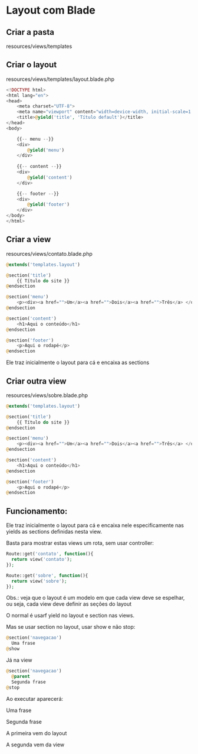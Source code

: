 # Layout com Blade

## Criar a pasta

resources/views/templates

## Criar o layout
resources/views/templates/layout.blade.php
```php
<!DOCTYPE html>
<html lang="en">
<head>
    <meta charset="UTF-8">
    <meta name="viewport" content="width=device-width, initial-scale=1.0">
    <title>@yield('title', 'Título default')</title>
</head>
<body>

    {{-- menu --}}
    <div>
        @yield('menu')
    </div>
    
    {{-- content --}}
    <div>
        @yield('content')
    </div>

    {{-- footer --}}
    <div>
        @yield('footer')
    </div>
</body>
</html>
```

## Criar a view

resources/views/contato.blade.php
```php
@extends('templates.layout')

@section('title')
    {{ Título do site }}
@endsection

@section('menu')
    <p><div><a href="">Um</a><a href="">Dois</a><a href="">Três</a> </div><p>
@endsection

@section('content')
    <h1>Aqui o conteúdo</h1>
@endsection

@section('footer')
    <p>Aqui o rodapé</p>
@endsection
```
Ele traz inicialmente o layout para cá e encaixa as sections


## Criar outra view

resources/views/sobre.blade.php
```php
@extends('templates.layout')

@section('title')
    {{ Título do site }}
@endsection

@section('menu')
    <p><div><a href="">Um</a><a href="">Dois</a><a href="">Três</a> </div><p>
@endsection

@section('content')
    <h1>Aqui o conteúdo</h1>
@endsection

@section('footer')
    <p>Aqui o rodapé</p>
@endsection
```

## Funcionamento:
Ele traz inicialmente o layout para cá e encaixa nele especificamente nas yields as sections definidas nesta view.


Basta para mostrar estas views um rota, sem usar controller:
```php
Route::get('contato', function(){
  return view('contato');
});

Route::get('sobre', function(){
  return view('sobre');
});
```
Obs.: veja que o layout é um modelo em que cada view deve se espelhar, ou seja, cada view deve definir as seções do layout

O normal é usarf yield no layout e section nas views.

Mas se usar section no layout, usar show e não stop:
```php
@section('navegacao')
  Uma frase
@show
```
Já na view
```php
@section('navegacao')
  @parent
  Segunda frase
@stop
```
Ao executar aparecerá:

Uma frase

Segunda frase

A primeira vem do layout

A segunda vem da view


